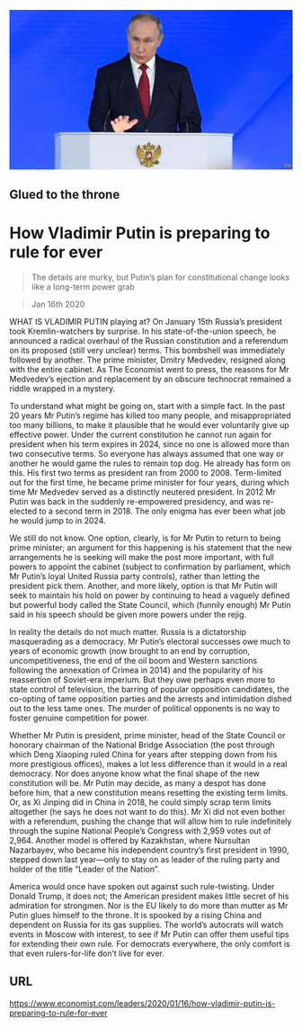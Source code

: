 ![](./images/20200118_LDP501.jpg)

## Glued to the throne

# How Vladimir Putin is preparing to rule for ever

> The details are murky, but Putin’s plan for constitutional change looks like a long-term power grab

> Jan 16th 2020

WHAT IS VLADIMIR PUTIN playing at? On January 15th Russia’s president took Kremlin-watchers by surprise. In his state-of-the-union speech, he announced a radical overhaul of the Russian constitution and a referendum on its proposed (still very unclear) terms. This bombshell was immediately followed by another. The prime minister, Dmitry Medvedev, resigned along with the entire cabinet. As The Economist went to press, the reasons for Mr Medvedev’s ejection and replacement by an obscure technocrat remained a riddle wrapped in a mystery.

To understand what might be going on, start with a simple fact. In the past 20 years Mr Putin’s regime has killed too many people, and misappropriated too many billions, to make it plausible that he would ever voluntarily give up effective power. Under the current constitution he cannot run again for president when his term expires in 2024, since no one is allowed more than two consecutive terms. So everyone has always assumed that one way or another he would game the rules to remain top dog. He already has form on this. His first two terms as president ran from 2000 to 2008. Term-limited out for the first time, he became prime minister for four years, during which time Mr Medvedev served as a distinctly neutered president. In 2012 Mr Putin was back in the suddenly re-empowered presidency, and was re-elected to a second term in 2018. The only enigma has ever been what job he would jump to in 2024.

We still do not know. One option, clearly, is for Mr Putin to return to being prime minister; an argument for this happening is his statement that the new arrangements he is seeking will make the post more important, with full powers to appoint the cabinet (subject to confirmation by parliament, which Mr Putin’s loyal United Russia party controls), rather than letting the president pick them. Another, and more likely, option is that Mr Putin will seek to maintain his hold on power by continuing to head a vaguely defined but powerful body called the State Council, which (funnily enough) Mr Putin said in his speech should be given more powers under the rejig.

In reality the details do not much matter. Russia is a dictatorship masquerading as a democracy. Mr Putin’s electoral successes owe much to years of economic growth (now brought to an end by corruption, uncompetitiveness, the end of the oil boom and Western sanctions following the annexation of Crimea in 2014) and the popularity of his reassertion of Soviet-era imperium. But they owe perhaps even more to state control of television, the barring of popular opposition candidates, the co-opting of tame opposition parties and the arrests and intimidation dished out to the less tame ones. The murder of political opponents is no way to foster genuine competition for power.

Whether Mr Putin is president, prime minister, head of the State Council or honorary chairman of the National Bridge Association (the post through which Deng Xiaoping ruled China for years after stepping down from his more prestigious offices), makes a lot less difference than it would in a real democracy. Nor does anyone know what the final shape of the new constitution will be. Mr Putin may decide, as many a despot has done before him, that a new constitution means resetting the existing term limits. Or, as Xi Jinping did in China in 2018, he could simply scrap term limits altogether (he says he does not want to do this). Mr Xi did not even bother with a referendum, pushing the change that will allow him to rule indefinitely through the supine National People’s Congress with 2,959 votes out of 2,964. Another model is offered by Kazakhstan, where Nursultan Nazarbayev, who became his independent country’s first president in 1990, stepped down last year—only to stay on as leader of the ruling party and holder of the title “Leader of the Nation”.

America would once have spoken out against such rule-twisting. Under Donald Trump, it does not; the American president makes little secret of his admiration for strongmen. Nor is the EU likely to do more than mutter as Mr Putin glues himself to the throne. It is spooked by a rising China and dependent on Russia for its gas supplies. The world’s autocrats will watch events in Moscow with interest, to see if Mr Putin can offer them useful tips for extending their own rule. For democrats everywhere, the only comfort is that even rulers-for-life don’t live for ever. 

## URL

https://www.economist.com/leaders/2020/01/16/how-vladimir-putin-is-preparing-to-rule-for-ever
